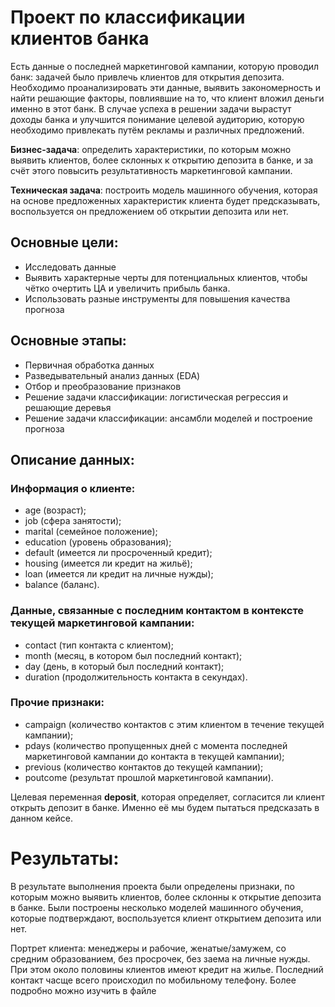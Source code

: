 # Проект по классификации клиентов банка
Есть данные о последней маркетинговой кампании, которую проводил банк: задачей было привлечь клиентов для открытия депозита. Необходимо проанализировать эти данные, выявить закономерность и найти решающие факторы, повлиявшие на то, что клиент вложил деньги именно в этот банк. В случае успеха в решении задачи вырастут доходы банка и улучшится понимание целевой аудиторию, которую необходимо привлекать путём рекламы и различных предложений.

**Бизнес-задача**: определить характеристики, по которым можно выявить клиентов, более склонных к открытию депозита в банке, и за счёт этого повысить результативность маркетинговой кампании.

**Техническая задача**: построить модель машинного обучения, которая на основе предложенных характеристик клиента будет предсказывать, воспользуется он предложением об открытии депозита или нет.

## Основные цели:
- Исследовать данные
- Выявить характерные черты для потенциальных клиентов, чтобы чётко очертить ЦА и увеличить прибыль банка.
- Использовать разные инструменты для повышения качества прогноза

## Основные этапы:
- Первичная обработка данных
- Разведывательный анализ данных (EDA)
- Отбор и преобразование признаков
- Решение задачи классификации: логистическая регрессия и решающие деревья
- Решение задачи классификации: ансамбли моделей и построение прогноза

## Описание данных:
### Информация о клиенте:
- age (возраст);
- job (сфера занятости);
- marital (семейное положение);
- education (уровень образования);
- default (имеется ли просроченный кредит);
- housing (имеется ли кредит на жильё);
- loan (имеется ли кредит на личные нужды);
- balance (баланс).
### Данные, связанные с последним контактом в контексте текущей маркетинговой кампании:
- contact (тип контакта с клиентом);
- month (месяц, в котором был последний контакт);
- day (день, в который был последний контакт);
- duration (продолжительность контакта в секундах).
### Прочие признаки:
- campaign (количество контактов с этим клиентом в течение текущей кампании);
- pdays (количество пропущенных дней с момента последней маркетинговой кампании до контакта в текущей кампании);
- previous (количество контактов до текущей кампании);
- poutcome (результат прошлой маркетинговой кампании).

Целевая переменная **deposit**, которая определяет, согласится ли клиент открыть депозит в банке. Именно её мы будем пытаться предсказать в данном кейсе.

# Результаты:
В результате выполнения проекта были определены признаки, по которым можно выявить клиентов, более склонны к открытие депозита в банке. Были построены несколько моделей машинного обучения, которые подтверждают, воспользуется клиент открытием депозита или нет.

Портрет клиента: менеджеры и рабочие, женатые/замужем, со средним образованием, без просрочек, без заема на личные нужды. При этом около половины клиентов имеют кредит на жилье. Последний контакт часще всего происходил по мобильному телефону.
Более подробно можно изучить в файле 
